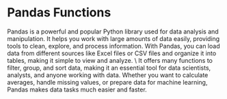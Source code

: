 # Pandas Functions


Pandas is a powerful and popular Python library used for data analysis and manipulation. It helps you work with large amounts of data easily, providing tools to clean, explore, and process information. With Pandas, you can load data from different sources like Excel files or CSV files and organize it into tables, making it simple to view and analyze. \ It offers many functions to filter, group, and sort data, making it an essential tool for data scientists, analysts, and anyone working with data. Whether you want to calculate averages, handle missing values, or prepare data for machine learning, Pandas makes data tasks much easier and faster.            



